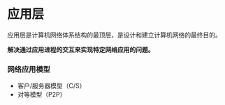 # 应用层

应用层是计算机网络体系结构的最顶层，是设计和建立计算机网络的最终目的。

**解决通过应用进程的交互来实现特定网络应用的问题。**


### 网络应用模型
- 客户/服务器模型（C/S）
- 对等模型（P2P）